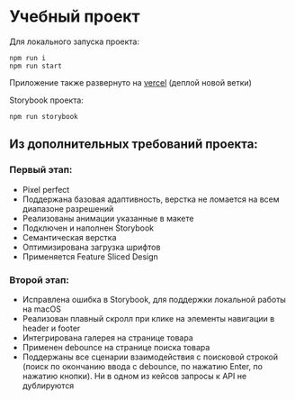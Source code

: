 # Учебный проект

Для локального запуска проекта:

```
npm run i
npm run start
```

Приложение также развернуто на [vercel](https://innotech-project-git-stage-2-kdolgonosov.vercel.app?_vercel_share=DdGWmBM4I0SOjqga5jcFftobJacyCOtT) (деплой новой ветки)

Storybook проекта:

```
npm run storybook
```

## Из дополнительных требований проекта:

### Первый этап:

-   Pixel perfect
-   Поддержана базовая адаптивность, верстка не ломается на всем диапазоне разрешений
-   Реализованы анимации указанные в макете
-   Подключен и наполнен Storybook
-   Семантическая верстка
-   Оптимизирована загрузка шрифтов
-   Применяется Feature Sliced Design

### Второй этап:

-   Исправлена ошибка в Storybook, для поддержки локальной работы на macOS
-   Реализован плавный скролл при клике на элементы навигации в header и footer
-   Интегрирована галерея на странице товара
-   Применен debounce на странице поиска товара
-   Поддержаны все сценарии взаимодействия с поисковой строкой (поиск по окончанию ввода с debounce, по нажатию Enter, по нажатию кнопки). Ни в одном из кейсов запросы к API не дублируются
